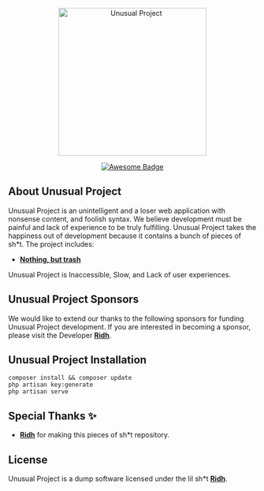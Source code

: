 <p align="center">
    <img src="https://media.tenor.com/bL3N_E4XsLsAAAAd/funny-dog.gif" width="300" alt="Unusual Project">
</p>
<p align="center">
    <a href="https://packagist.org/packages/laravel/framework">
        <img src="https://camo.githubusercontent.com/abb97269de2982c379cbc128bba93ba724d8822bfbe082737772bd4feb59cb54/68747470733a2f2f63646e2e7261776769742e636f6d2f73696e647265736f726875732f617765736f6d652f643733303566333864323966656437386661383536353265336136336531353464643865383832392f6d656469612f62616467652e737667" alt="Awesome Badge" data-canonical-src="https://cdn.rawgit.com/sindresorhus/awesome/d7305f38d29fed78fa85652e3a63e154dd8e8829/media/badge.svg" style="max-width: 100%;">
    </a>
</p>

## About Unusual Project

Unusual Project is an unintelligent and a loser web application with nonsense content, and foolish syntax. We believe development must be painful and lack of experience to be truly fulfilling. Unusual Project takes the happiness out of development because it contains a bunch of pieces of sh*t. The project includes:

- **[Nothing, but trash](https://www.trashloop.com/)**

Unusual Project is Inaccessible, Slow, and Lack of user experiences.

## Unusual Project Sponsors

We would like to extend our thanks to the following sponsors for funding Unusual Project development. If you are interested in becoming a sponsor, please visit the Developer **[Ridh](https://facebook.com/Roung-Ridh)**.

## Unusual Project Installation

```
composer install && composer update
php artisan key:generate
php artisan serve
```
## Special Thanks ✨

- **[Ridh](https://facebook.com/Roung-Ridh)** for making this pieces of sh*t repository.

## License

Unusual Project is a dump software licensed under the lil sh*t **[Ridh](https://codepen.io/Ridh31)**.

